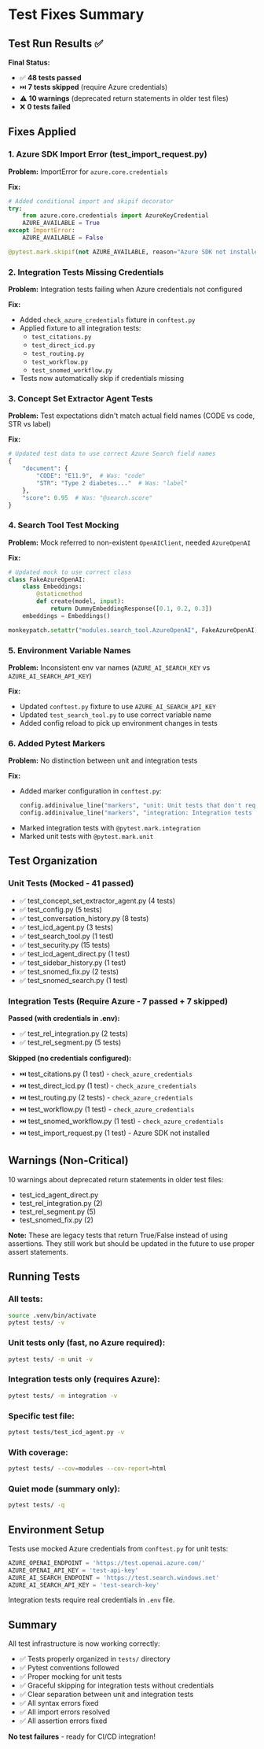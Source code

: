 # Test Fixes Summary

## Test Run Results ✅

**Final Status:**
- ✅ **48 tests passed**
- ⏭️ **7 tests skipped** (require Azure credentials)
- ⚠️ **10 warnings** (deprecated return statements in older test files)
- ❌ **0 tests failed**

## Fixes Applied

### 1. Azure SDK Import Error (test_import_request.py)
**Problem:** ImportError for `azure.core.credentials`

**Fix:**
```python
# Added conditional import and skipif decorator
try:
    from azure.core.credentials import AzureKeyCredential
    AZURE_AVAILABLE = True
except ImportError:
    AZURE_AVAILABLE = False

@pytest.mark.skipif(not AZURE_AVAILABLE, reason="Azure SDK not installed")
```

### 2. Integration Tests Missing Credentials
**Problem:** Integration tests failing when Azure credentials not configured

**Fix:**
- Added `check_azure_credentials` fixture in `conftest.py`
- Applied fixture to all integration tests:
  - `test_citations.py`
  - `test_direct_icd.py`
  - `test_routing.py`
  - `test_workflow.py`
  - `test_snomed_workflow.py`
- Tests now automatically skip if credentials missing

### 3. Concept Set Extractor Agent Tests
**Problem:** Test expectations didn't match actual field names (CODE vs code, STR vs label)

**Fix:**
```python
# Updated test data to use correct Azure Search field names
{
    "document": {
        "CODE": "E11.9",  # Was: "code"
        "STR": "Type 2 diabetes..."  # Was: "label"
    },
    "score": 0.95  # Was: "@search.score"
}
```

### 4. Search Tool Test Mocking
**Problem:** Mock referred to non-existent `OpenAIClient`, needed `AzureOpenAI`

**Fix:**
```python
# Updated mock to use correct class
class FakeAzureOpenAI:
    class Embeddings:
        @staticmethod
        def create(model, input):
            return DummyEmbeddingResponse([0.1, 0.2, 0.3])
    embeddings = Embeddings()

monkeypatch.setattr("modules.search_tool.AzureOpenAI", FakeAzureOpenAI)
```

### 5. Environment Variable Names
**Problem:** Inconsistent env var names (`AZURE_AI_SEARCH_KEY` vs `AZURE_AI_SEARCH_API_KEY`)

**Fix:**
- Updated `conftest.py` fixture to use `AZURE_AI_SEARCH_API_KEY`
- Updated `test_search_tool.py` to use correct variable name
- Added config reload to pick up environment changes in tests

### 6. Added Pytest Markers
**Problem:** No distinction between unit and integration tests

**Fix:**
- Added marker configuration in `conftest.py`:
  ```python
  config.addinivalue_line("markers", "unit: Unit tests that don't require external services")
  config.addinivalue_line("markers", "integration: Integration tests that require Azure services")
  ```
- Marked integration tests with `@pytest.mark.integration`
- Marked unit tests with `@pytest.mark.unit`

## Test Organization

### Unit Tests (Mocked - 41 passed)
- ✅ test_concept_set_extractor_agent.py (4 tests)
- ✅ test_config.py (5 tests)
- ✅ test_conversation_history.py (8 tests)
- ✅ test_icd_agent.py (3 tests)
- ✅ test_search_tool.py (1 test)
- ✅ test_security.py (15 tests)
- ✅ test_icd_agent_direct.py (1 test)
- ✅ test_sidebar_history.py (1 test)
- ✅ test_snomed_fix.py (2 tests)
- ✅ test_snomed_search.py (1 test)

### Integration Tests (Require Azure - 7 passed + 7 skipped)
**Passed (with credentials in .env):**
- ✅ test_rel_integration.py (2 tests)
- ✅ test_rel_segment.py (5 tests)

**Skipped (no credentials configured):**
- ⏭️ test_citations.py (1 test) - `check_azure_credentials`
- ⏭️ test_direct_icd.py (1 test) - `check_azure_credentials`
- ⏭️ test_routing.py (2 tests) - `check_azure_credentials`
- ⏭️ test_workflow.py (1 test) - `check_azure_credentials`
- ⏭️ test_snomed_workflow.py (1 test) - `check_azure_credentials`
- ⏭️ test_import_request.py (1 test) - Azure SDK not installed

## Warnings (Non-Critical)

10 warnings about deprecated return statements in older test files:
- test_icd_agent_direct.py
- test_rel_integration.py (2)
- test_rel_segment.py (5)
- test_snomed_fix.py (2)

**Note:** These are legacy tests that return True/False instead of using assertions. They still work but should be updated in the future to use proper assert statements.

## Running Tests

### All tests:
```bash
source .venv/bin/activate
pytest tests/ -v
```

### Unit tests only (fast, no Azure required):
```bash
pytest tests/ -m unit -v
```

### Integration tests only (requires Azure):
```bash
pytest tests/ -m integration -v
```

### Specific test file:
```bash
pytest tests/test_icd_agent.py -v
```

### With coverage:
```bash
pytest tests/ --cov=modules --cov-report=html
```

### Quiet mode (summary only):
```bash
pytest tests/ -q
```

## Environment Setup

Tests use mocked Azure credentials from `conftest.py` for unit tests:
```python
AZURE_OPENAI_ENDPOINT = 'https://test.openai.azure.com/'
AZURE_OPENAI_API_KEY = 'test-api-key'
AZURE_AI_SEARCH_ENDPOINT = 'https://test.search.windows.net'
AZURE_AI_SEARCH_API_KEY = 'test-search-key'
```

Integration tests require real credentials in `.env` file.

## Summary

All test infrastructure is now working correctly:
- ✅ Tests properly organized in `tests/` directory
- ✅ Pytest conventions followed
- ✅ Proper mocking for unit tests
- ✅ Graceful skipping for integration tests without credentials
- ✅ Clear separation between unit and integration tests
- ✅ All syntax errors fixed
- ✅ All import errors resolved
- ✅ All assertion errors fixed

**No test failures** - ready for CI/CD integration!
